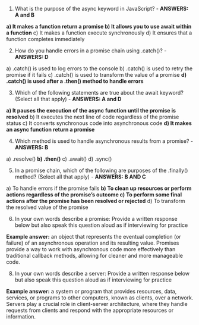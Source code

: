 1. What is the purpose of the async keyword in JavaScript? - **ANSWERS: A and B**

**a) It makes a function return a promise
b) It allows you to use await within a function**
c) It makes a function execute synchronously
d) It ensures that a function completes immediately



2. How do you handle errors in a promise chain using .catch()? - **ANSWERS: D**

a) .catch() is used to log errors to the console
b) .catch() is used to retry the promise if it fails
c) .catch() is used to transform the value of a promise
**d) .catch() is used after a .then() method to handle errors**



3. Which of the following statements are true about the await keyword? (Select all that apply) - **ANSWERS: A and D**

**a) It pauses the execution of the async function until the promise is resolved**
b) It executes the next line of code regardless of the promise status
c) It converts synchronous code into asynchronous code
**d) It makes an async function return a promise**



4. Which method is used to handle asynchronous results from a promise? - **ANSWERS: B**

a) .resolve()
**b) .then()**
c) .await()
d) .sync()



5. In a promise chain, which of the following are purposes of the .finally() method? (Select all that apply) - **ANSWERS: B AND C**

a) To handle errors if the promise fails
**b) To clean up resources or perform actions regardless of the promise’s outcome
c) To perform some final actions after the promise has been resolved or rejected**
d) To transform the resolved value of the promise



6. In your own words describe a promise:
Provide a written response below but also speak this question aloud as if interviewing for practice

**Example answer:** an object that represents the eventual completion (or failure) of an asynchronous operation and its resulting value. Promises provide a way to work with asynchronous code more effectively than traditional callback methods, allowing for cleaner and more manageable code.


8. In your own words describe a server:
Provide a written response below but also speak this question aloud as if interviewing for practice

**Example answer:** a system or program that provides resources, data, services, or programs to other computers, known as clients, over a network. Servers play a crucial role in client-server architecture, where they handle requests from clients and respond with the appropriate resources or information.
